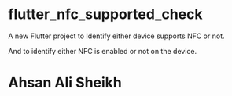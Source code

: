 # flutter_nfc_supported_check

A new Flutter project to Identify either device supports NFC or not.

And to identify either NFC is enabled or not on the device.

# Ahsan Ali Sheikh